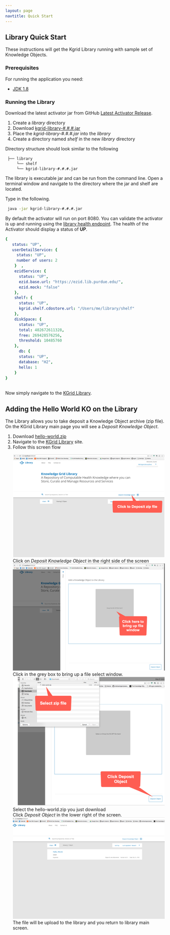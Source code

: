 ```yaml
---
layout: page
navtitle: Quick Start 
---
```

## Library Quick Start

These instructions will get the Kgrid Library running with sample set of Knowledge Objects.

### Prerequisites

For running the application you need:

- [JDK 1.8](http://www.oracle.com/technetwork/java/javase/downloads/jdk8-downloads-2133151.html)

### Running the Library

Download the latest activator jar from GitHub [Latest Activator Release](https://github.com/kgrid/kgrid-library/releases/latest).

1. Create a _library_ directory
1. Download [kgrid-library-#.#.#.jar](https://github.com/kgrid/kgrid-library/releases/latest)  
1. Place the _kgrid-library-#.#.#.jar_ into the _library_ 
1. Create a directory named _shelf_ in the new _library_ directory 

Directory structure should look similar to the following

```text 
 ├── library
     └── shelf  
     └── kgrid-library-#.#.#.jar
```

The library is executable jar and can be run from the command line.  Open a terminal window and navigate to the directory where the jar and shelf are located.  

Type in the following. 

```bash
 java -jar kgrid-library-#.#.#.jar 
```

By default the activator will run on port 8080. You can validate the activator is up and running using 
the [library health endpoint](http://localhost:8080/health).  The health of the Activator should display a status of **UP**.  

```yaml
{
   status: "UP",
   userDetailService: {
     status: "UP",
     number of users: 2
    }  ,
    ezidService: {
      status: "UP",
      ezid.base.url: "https://ezid.lib.purdue.edu/",
      ezid.mock: "false"
    },
    shelf: {
      status: "UP",
      kgrid.shelf.cdostore.url: "/Users/me/library/shelf"
    },
    diskSpace: {
      status: "UP",
      total: 402672611328,
      free: 269428576256,
      threshold: 10485760
    },
      db: {
      status: "UP",
      database: "H2",
      hello: 1
    }
}
 
```

Now simply navigate to the [KGrid Library](http://localhost:8080).

## Adding the Hello World KO on the Library 

The Library allows you to take deposit a Knowledge Object archive (zip file).  On the KGrid Library 
main page you will see a _Deposit Knowledge Object_. 

1. Download [hello-world.zip](https://github.com/kgrid/kgrid-activator/releases/latest)
1. Navigate to the [KGrid Library](http://localhost:8080) site.
1. Follow this screen flow
<ol>
<div>
<a target="_blank" href="./assets/img/AddKOScreenShot1.png">
  <img src="./assets/img/AddKOScreenShot1.png" alt="">
</a>
<div>Click on <i>Deposit Knowledge Object</i> in the right side of the screen</div>
</div>
<div>
<a target="_blank" href="./assets/img/AddKOScreenShot2.png">
  <img src="./assets/img/AddKOScreenShot2.png" alt="">
</a>
<div>Click in the grey box to bring up a file select window.
</div>
<div>
<a target="_blank" href="./assets/img/AddKOScreenShot3.png">
  <img src="./assets/img/AddKOScreenShot3.png" alt="" >
</a>
<div>Select the hello-world.zip you just download<br>
Click <i>Deposit Object</i> in the lower right of the screen. 
</div>
<div>
<a target="_blank" href="./assets/img/AddKOScreenShot6.png">
  <img src="./assets/img/AddKOScreenShot4.png" alt="" >
</a>
<div> The file will be upload to the 
     library and you return to library main screen.</div>
</div>

